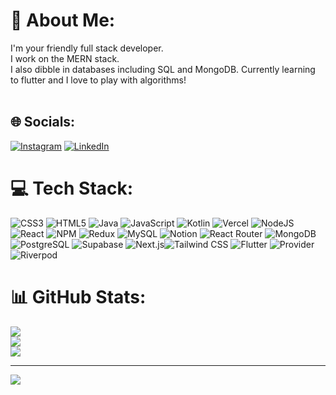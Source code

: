 # 💫 About Me:
I'm your friendly full stack developer.<br>I work on the MERN stack.<br>I also dibble in databases including SQL and MongoDB. Currently learning to flutter and I love to play with algorithms!<br><br>


## 🌐 Socials:
[![Instagram](https://img.shields.io/badge/Instagram-%23E4405F.svg?logo=Instagram&logoColor=white)](https://instagram.com/abdullah_anzar_) [![LinkedIn](https://img.shields.io/badge/LinkedIn-%230077B5.svg?logo=linkedin&logoColor=white)](https://linkedin.com/in/abdullah-anzar-395270234) 

# 💻 Tech Stack:
![CSS3](https://img.shields.io/badge/css3-%231572B6.svg?style=for-the-badge&logo=css3&logoColor=white) ![HTML5](https://img.shields.io/badge/html5-%23E34F26.svg?style=for-the-badge&logo=html5&logoColor=white) ![Java](https://img.shields.io/badge/java-%23ED8B00.svg?style=for-the-badge&logo=java&logoColor=white) ![JavaScript](https://img.shields.io/badge/javascript-%23323330.svg?style=for-the-badge&logo=javascript&logoColor=%23F7DF1E) ![Kotlin](https://img.shields.io/badge/kotlin-%230095D5.svg?style=for-the-badge&logo=kotlin&logoColor=white) ![Vercel](https://img.shields.io/badge/vercel-%23000000.svg?style=for-the-badge&logo=vercel&logoColor=white) ![NodeJS](https://img.shields.io/badge/node.js-6DA55F?style=for-the-badge&logo=node.js&logoColor=white) ![React](https://img.shields.io/badge/react-%2320232a.svg?style=for-the-badge&logo=react&logoColor=%2361DAFB) ![NPM](https://img.shields.io/badge/NPM-%23000000.svg?style=for-the-badge&logo=npm&logoColor=white) ![Redux](https://img.shields.io/badge/redux-%23593d88.svg?style=for-the-badge&logo=redux&logoColor=white) ![MySQL](https://img.shields.io/badge/mysql-%2300f.svg?style=for-the-badge&logo=mysql&logoColor=white) ![Notion](https://img.shields.io/badge/Notion-%23000000.svg?style=for-the-badge&logo=notion&logoColor=white) ![React Router](https://img.shields.io/badge/React_Router-CA4245?style=for-the-badge&logo=react-router&logoColor=white) ![MongoDB](https://img.shields.io/badge/MongoDB-%234ea94b.svg?style=for-the-badge&logo=mongodb&logoColor=white) ![PostgreSQL](https://img.shields.io/badge/PostgreSQL-336791?style=for-the-badge&logo=postgresql&logoColor=white) ![Supabase](https://img.shields.io/badge/Supabase-005F9E?style=for-the-badge&logo=supabase&logoColor=white) ![Next.js](https://img.shields.io/badge/Next.js-000000?style=for-the-badge&logo=next.js&logoColor=white )![Tailwind CSS](https://img.shields.io/badge/Tailwind_CSS-38B2AC?style=for-the-badge&logo=tailwind-css&logoColor=white) ![Flutter](https://img.shields.io/badge/Flutter-02569B?style=for-the-badge&logo=flutter&logoColor=white) ![Provider](https://img.shields.io/badge/Provider-FFD800?style=for-the-badge&logo=dart&logoColor=white) ![Riverpod](https://img.shields.io/badge/Riverpod-3399FF?style=for-the-badge&logo=dart&logoColor=white)

# 📊 GitHub Stats:
![](https://github-readme-stats.vercel.app/api?username=abdullahanzar&theme=monokai&hide_border=false&include_all_commits=false&count_private=false)<br/>
![](https://github-readme-streak-stats.herokuapp.com/?user=abdullahanzar&theme=monokai&hide_border=false)<br/>
![](https://github-readme-stats.vercel.app/api/top-langs/?username=abdullahanzar&theme=monokai&hide_border=false&include_all_commits=false&count_private=false&layout=compact)

---
[![](https://visitcount.itsvg.in/api?id=abdullahanzar&icon=0&color=6)](https://visitcount.itsvg.in)

<!-- Proudly created with GPRM ( https://gprm.itsvg.in ) -->
